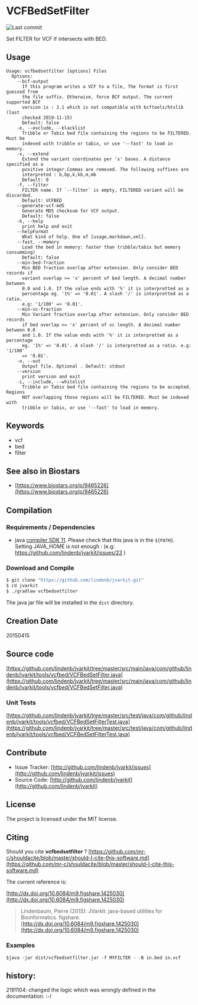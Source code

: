 # VCFBedSetFilter

![Last commit](https://img.shields.io/github/last-commit/lindenb/jvarkit.png)

Set FILTER for VCF if intersects with BED.


## Usage

```
Usage: vcfbedsetfilter [options] Files
  Options:
    --bcf-output
      If this program writes a VCF to a file, The format is first guessed from 
      the file suffix. Otherwise, force BCF output. The current supported BCF 
      version is : 2.1 which is not compatible with bcftools/htslib (last 
      checked 2019-11-15)
      Default: false
    -e, --exclude, --blacklist
      Tribble or Tabix bed file containing the regions to be FILTERED. Must be 
      indexed with tribble or tabix, or use '--fast' to load in memory.
    -x, --extend
      Extend the variant coordinates per 'x' bases. A distance specified as a 
      positive integer.Commas are removed. The following suffixes are 
      interpreted : b,bp,k,kb,m,mb
      Default: 0
    -f, --filter
      FILTER name. If `--filter` is empty, FILTERED variant will be discarded.
      Default: VCFBED
    --generate-vcf-md5
      Generate MD5 checksum for VCF output.
      Default: false
    -h, --help
      print help and exit
    --helpFormat
      What kind of help. One of [usage,markdown,xml].
    --fast, --memory
      Load the bed in memory: faster than tribble/tabix but memory consumming)
      Default: false
    --min-bed-fraction
      Min BED fraction overlap after extension. Only consider BED records if 
      variant overlap >= 'x' percent of bed length. A decimal number between 
      0.0 and 1.0. If the value ends with '%' it is interpretted as a 
      percentage eg. '1%' => '0.01'. A slash '/' is interpretted as a ratio. 
      e.g: '1/100' => '0.01'.
    --min-vc-fraction
      Min Variant fraction overlap after extension. Only consider BED records 
      if bed overlap >= 'x' percent of vc length. A decimal number between 0.0 
      and 1.0. If the value ends with '%' it is interpretted as a percentage 
      eg. '1%' => '0.01'. A slash '/' is interpretted as a ratio. e.g: '1/100' 
      => '0.01'.
    -o, --out
      Output file. Optional . Default: stdout
    --version
      print version and exit
    -i, --include, --whitelist
      Tribble or Tabix bed file containing the regions to be accepted. Regions 
      NOT overlapping those regions will be FILTERED. Must be indexed with 
      tribble or tabix, or use '--fast' to load in memory.

```


## Keywords

 * vcf
 * bed
 * filter



## See also in Biostars

 * [https://www.biostars.org/p/9465226](https://www.biostars.org/p/9465226)


## Compilation

### Requirements / Dependencies

* java [compiler SDK 11](https://jdk.java.net/11/). Please check that this java is in the `${PATH}`. Setting JAVA_HOME is not enough : (e.g: https://github.com/lindenb/jvarkit/issues/23 )


### Download and Compile

```bash
$ git clone "https://github.com/lindenb/jvarkit.git"
$ cd jvarkit
$ ./gradlew vcfbedsetfilter
```

The java jar file will be installed in the `dist` directory.


## Creation Date

20150415

## Source code 

[https://github.com/lindenb/jvarkit/tree/master/src/main/java/com/github/lindenb/jvarkit/tools/vcfbed/VCFBedSetFilter.java](https://github.com/lindenb/jvarkit/tree/master/src/main/java/com/github/lindenb/jvarkit/tools/vcfbed/VCFBedSetFilter.java)

### Unit Tests

[https://github.com/lindenb/jvarkit/tree/master/src/test/java/com/github/lindenb/jvarkit/tools/vcfbed/VCFBedSetFilterTest.java](https://github.com/lindenb/jvarkit/tree/master/src/test/java/com/github/lindenb/jvarkit/tools/vcfbed/VCFBedSetFilterTest.java)


## Contribute

- Issue Tracker: [http://github.com/lindenb/jvarkit/issues](http://github.com/lindenb/jvarkit/issues)
- Source Code: [http://github.com/lindenb/jvarkit](http://github.com/lindenb/jvarkit)

## License

The project is licensed under the MIT license.

## Citing

Should you cite **vcfbedsetfilter** ? [https://github.com/mr-c/shouldacite/blob/master/should-I-cite-this-software.md](https://github.com/mr-c/shouldacite/blob/master/should-I-cite-this-software.md)

The current reference is:

[http://dx.doi.org/10.6084/m9.figshare.1425030](http://dx.doi.org/10.6084/m9.figshare.1425030)

> Lindenbaum, Pierre (2015): JVarkit: java-based utilities for Bioinformatics. figshare.
> [http://dx.doi.org/10.6084/m9.figshare.1425030](http://dx.doi.org/10.6084/m9.figshare.1425030)


### Examples

```
$java -jar dist/vcfbedsetfilter.jar -f MYFILTER - -B in.bed in.vcf 
```

## history:

2191104: changed the logic which was wrongly defined in the documentation. :-/

